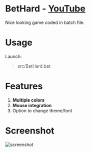 # BetHard - [YouTube](https://www.youtube.com/watch?v=Oe72YfsdEnE)
Nice looking game coded in batch file.

# Usage
Launch:
> src/BetHard.bat

# Features
 1. **Multiple colors**
 2. **Mouse integration**
 3. Option to change theme/font

# Screenshot
![screenshot](https://i.imgur.com/yckuNR7.png)
